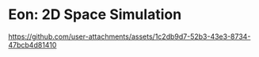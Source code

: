 # Eon: 2D Space Simulation

https://github.com/user-attachments/assets/1c2db9d7-52b3-43e3-8734-47bcb4d81410


